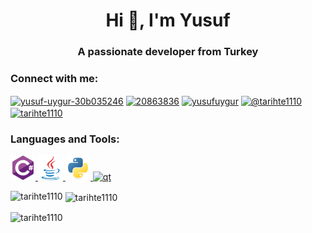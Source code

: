 
<h1 align="center">Hi 👋, I'm Yusuf</h1>
<h3 align="center">A passionate developer from Turkey</h3>

<h3 align="left">Connect with me:</h3>
<p align="left">
<a href="https://linkedin.com/in/yusuf-uygur-30b035246" target="blank"><img align="center" src="https://raw.githubusercontent.com/rahuldkjain/github-profile-readme-generator/master/src/images/icons/Social/linked-in-alt.svg" alt="yusuf-uygur-30b035246" height="30" width="40" /></a>
<a href="https://stackoverflow.com/users/20863836" target="blank"><img align="center" src="https://raw.githubusercontent.com/rahuldkjain/github-profile-readme-generator/master/src/images/icons/Social/stack-overflow.svg" alt="20863836" height="30" width="40" /></a>
<a href="https://kaggle.com/yusufuygur" target="blank"><img align="center" src="https://raw.githubusercontent.com/rahuldkjain/github-profile-readme-generator/master/src/images/icons/Social/kaggle.svg" alt="yusufuygur" height="30" width="40" /></a>
<a href="https://medium.com/@tarihte1110" target="blank"><img align="center" src="https://raw.githubusercontent.com/rahuldkjain/github-profile-readme-generator/master/src/images/icons/Social/medium.svg" alt="@tarihte1110" height="30" width="40" /></a>
<a href="https://www.hackerrank.com/tarihte1110" target="blank"><img align="center" src="https://raw.githubusercontent.com/rahuldkjain/github-profile-readme-generator/master/src/images/icons/Social/hackerrank.svg" alt="tarihte1110" height="30" width="40" /></a>
</p>

<h3 align="left">Languages and Tools:</h3>
<p align="left"> <a href="https://www.w3schools.com/cs/" target="_blank" rel="noreferrer"> <img src="https://raw.githubusercontent.com/devicons/devicon/master/icons/csharp/csharp-original.svg" alt="csharp" width="40" height="40"/> </a> <a href="https://www.java.com" target="_blank" rel="noreferrer"> <img src="https://raw.githubusercontent.com/devicons/devicon/master/icons/java/java-original.svg" alt="java" width="40" height="40"/> </a> <a href="https://www.python.org" target="_blank" rel="noreferrer"> <img src="https://raw.githubusercontent.com/devicons/devicon/master/icons/python/python-original.svg" alt="python" width="40" height="40"/> </a> <a href="https://www.qt.io/" target="_blank" rel="noreferrer"> <img src="https://upload.wikimedia.org/wikipedia/commons/0/0b/Qt_logo_2016.svg" alt="qt" width="40" height="40"/> </a> </p>

<p><img align="left" src="https://github-readme-stats.vercel.app/api/top-langs?username=tarihte1110&show_icons=true&locale=en&layout=compact" alt="tarihte1110" /></p>

<p>&nbsp;<img align="center" src="https://github-readme-stats.vercel.app/api?username=tarihte1110&show_icons=true&locale=en" alt="tarihte1110" /></p>

<p><img align="center" src="https://github-readme-streak-stats.herokuapp.com/?user=tarihte1110&" alt="tarihte1110" /></p>
